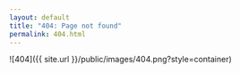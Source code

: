 ```yaml
---
layout: default
title: "404: Page not found"
permalink: 404.html
---
```


![404]({{ site.url }}/public/images/404.png?style=container)


